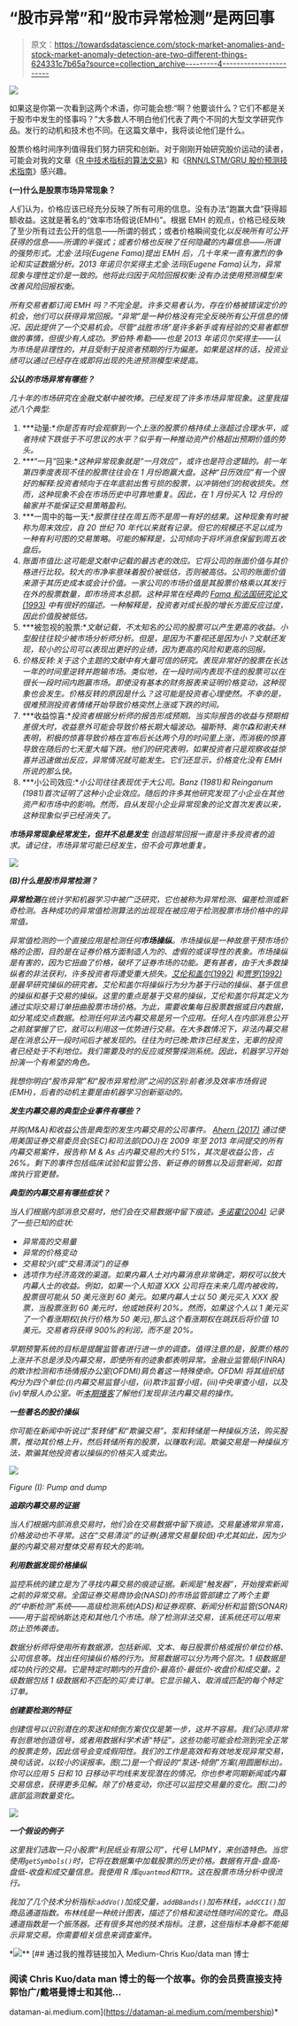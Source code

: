 # “股市异常”和“股市异常检测”是两回事

> 原文：<https://towardsdatascience.com/stock-market-anomalies-and-stock-market-anomaly-detection-are-two-different-things-624331c7b65a?source=collection_archive---------4----------------------->

![](img/8484b4d88d1506f1c3620fb185baeaad.png)

如果这是你第一次看到这两个术语，你可能会想:“啊？他要谈什么？它们不都是关于股市中发生的怪事吗？”大多数人不明白他们代表了两个不同的大型文学研究作品。发行的动机和技术也不同。在这篇文章中，我将谈论他们是什么。

股票价格时间序列值得我们努力研究和创新。对于刚刚开始研究股价运动的读者，可能会对我的文章《[R 中技术指标的算法交易](https://medium.com/analytics-vidhya/algorithmic-trading-with-technical-indicators-in-r-6883b07cd067)》和《[RNN/LSTM/GRU 股价预测技术指南](https://dataman-ai.medium.com/a-technical-guide-on-rnn-lstm-gru-for-stock-price-prediction-bce2f7f30346)》感兴趣。

**(一)什么是股票市场异常现象？**

人们认为，价格应该已经充分反映了所有可用的信息。没有办法“跑赢大盘”获得超额收益。这就是著名的“效率市场假说(EMH)”。根据 EMH 的观点，价格已经反映了至少所有过去公开的信息——所谓的弱式；或者价格瞬间变化*以反映所有可公开获得的信息——所谓的半强式；或者价格也反映了任何隐藏的内幕信息——所谓的强势形式。尤金·法玛(Eugene Fama)提出 EMH 后，几十年来一直有激烈的争论和实证数据分析。2013 年诺贝尔奖得主尤金·法玛(Eugene Fama)认为，异常现象与理性定价是一致的。他将此归因于风险回报权衡:没有办法使用预测模型来改善风险回报权衡。*

*所有交易者都订阅 EMH 吗？不完全是。许多交易者认为，存在价格被错误定价的机会，他们可以获得异常回报。“异常”是一种价格没有完全反映所有公开信息的情况，因此提供了一个交易机会。尽管“战胜市场”是许多新手或有经验的交易者都想做的事情，但很少有人成功。罗伯特·希勒——也是 2013 年诺贝尔奖得主——认为市场是非理性的，并且受制于投资者预期的行为偏差。如果是这样的话，投资业绩可以通过已经存在或即将出现的先进预测模型来提高。*

***公认的市场异常有哪些？***

*几十年的市场研究在金融文献中被吹捧。已经发现了许多市场异常现象。这里我描述八个典型:*

1.  ***动量:**你是否有时会观察到一个上涨的股票价格持续上涨超过合理水平，或者持续下跌低于不可思议的水平？似乎有一种推动资产价格超出预期价值的势头。*
2.  ***“一月”回来:**这种异常现象就是“一月效应”，或许也是符合逻辑的。前一年第四季度表现不佳的股票往往会在 1 月份跑赢大盘。这种“日历效应”有一个很好的解释:投资者倾向于在年底前出售亏损的股票，以冲销他们的税收损失。然而，这种现象不会在市场历史中可靠地重复。因此，在 1 月份买入 12 月份的输家并不能保证交易策略盈利。*
3.  ***一周中的每一天:**股票往往在周五而不是周一有好的结果。这种现象有时被称为周末效应，自 20 世纪 70 年代以来就有记录。但它的规模还不足以成为一种有利可图的交易策略。可能的解释是，公司倾向于将坏消息保留到周五收盘后。*
4.  *账面市值比:这可能是文献中记载的最古老的效应。它将公司的账面价值与其价格进行比较。较大的市净率意味着股价被低估，否则被高估。公司的账面价值来源于其历史成本或会计价值。一家公司的市场价值是其股票价格乘以其发行在外的股票数量，即市场资本总额。这种异常在经典的 [Fama 和法国研究论文(1993)](https://www.sciencedirect.com/science/article/pii/0304405X93900235) 中有很好的描述。一种解释是，投资者对成长股的增长方面反应过度，因此价值股被低估。*
5.  ***被忽视的股票:**文献记载，不太知名的公司的股票可以产生更高的收益。小型股往往较少被市场分析师分析。但是，是因为不重视还是因为小？文献还发现，较小的公司可以表现出更好的业绩，因为更高的风险和更高的回报。*
6.  *价格反转:关于这个主题的文献中有大量可信的研究。表现非常好的股票在长达一年的时间里逆转并跑输市场。类似地，在一段时间内表现不佳的股票可以在很长一段时间内跑赢市场。即使没有基本的财务报表来证明价格变动，这种现象也会发生。价格反转的原因是什么？这可能是投资者心理使然。不幸的是，很难预测投资者情绪开始导致价格突然上涨或下跌的时间。*
7.  ***收益惊喜:**投资者根据分析师的报告形成预期。当实际报告的收益与预期相差很大时，收益意外可能会导致价格长期大幅波动。福斯特、奥尔森和谢夫林表明，积极的惊喜导致价格在宣布后长达两个月的时间里上涨，而消极的惊喜导致在随后的七天里大幅下跌。他们的研究表明，如果投资者只是观察收益惊喜并迅速做出反应，异常情况就可能发生。它们还显示，价格变化没有 EMH 所说的那么快。*
8.  ***小公司效应:**小公司往往表现优于大公司。Banz (1981)和 Reinganum (1981)首次证明了这种小企业效应。随后的许多其他研究发现了小企业在其他资产和市场中的影响。然而，自从发现小企业异常现象的论文首次发表以来，这种现象似乎已经消失了。*

***市场异常现象经常发生，但并不总是发生**
创造超常回报一直是许多投资者的追求。请记住，市场异常可能已经发生，但不会可靠地重复。*

*![](img/a45d8884e2915819df3e64591af28b23.png)*

***(B)什么是股市异常检测？***

***异常检测**在统计学和机器学习中被广泛研究，它也被称为异常检测、偏差检测或新奇检测。各种成功的异常值检测算法的出现现在被应用于检测股票市场价格中的异常值。*

*异常值检测的一个直接应用是检测任何**市场操纵**。市场操纵是一种故意干预市场价格的企图，目的是在证券价格方面制造人为的、虚假的或误导性的表象。市场操纵是有害的，因为它扭曲了价格，破坏了证券市场的功能。更有甚者，由于大多数操纵者的非法获利，许多投资者将遭受重大损失。[艾伦和盖尔(1992)](https://academic.oup.com/rfs/article-abstract/5/3/503/1576822) 和[贾罗(1992)](https://www.cambridge.org/core/journals/journal-of-financial-and-quantitative-analysis/article/market-manipulation-bubbles-corners-and-short-squeezes/C99DDD1FFA925CEACD081595DDC50341) 是最早研究操纵的研究者。艾伦和盖尔将操纵行为分为基于行动的操纵、基于信息的操纵和基于交易的操纵。这里的重点是基于交易的操纵，艾伦和盖尔将其定义为通过实际交易订单扭曲股票市场价格。为此，需要收集每日股票数据或日内数据，如分笔成交点数据。检测任何非法内幕交易是另一个应用。任何人在内部消息公开之前就掌握了它，就可以利用这一优势进行交易。在大多数情况下，非法内幕交易是在消息公开一段时间后才被发现的。往往为时已晚:欺诈已经发生，无辜的投资者已经处于不利地位。我们需要及时的反应或预警探测系统。因此，机器学习开始扮演一个有希望的角色。*

*我想你明白“股市异常”和“股市异常检测”之间的区别:前者涉及效率市场假说(EMH)，后者的动机主要是由机器学习创新驱动的。*

***发生内幕交易的典型企业事件有哪些？***

*并购(M&A)和收益公告是典型的发生内幕交易的公司事件。 [Ahern (2017)](https://msbfile03.usc.edu/digitalmeasures/kahern/intellcont/Ahern%20JFE%202017-1.pdf) 通过使用美国证券交易委员会(SEC)和司法部(DOJ)在 2009 年至 2013 年间提交的所有内幕交易案件，报告称 M & As 占内幕交易的大约 51%，其次是收益公告，占 26%。剩下的事件包括临床试验和监管公告、新证券的销售以及运营新闻，如首席执行官更替。*

***典型的内幕交易有哪些症状？***

*当人们根据内部消息交易时，他们会在交易数据中留下痕迹。[多诺霍(2004)](https://dl.acm.org/citation.cfm?id=1014100) 记录了一些已知的症状:*

*   *异常高的交易量*
*   *异常的价格变动*
*   *交易较少(或“交易清淡”)的证券*
*   *选项作为经济高效的渠道。如果内幕人士对内幕消息非常确定，期权可以放大内幕人士的收益。例如，如果一个人知道 XXX 公司将在未来几周内被收购，股票很可能从 50 美元涨到 60 美元。如果内幕人士以 50 美元买入 XXX 股票，当股票涨到 60 美元时，他或她获利 20%。然而，如果这个人以 1 美元买了一个看涨期权(执行价格为 50 美元),那么这个看涨期权在跳跃后将价值 10 美元。交易者将获得 900%的利润，而不是 20%。*

*早期预警系统的目标是提醒监管者进行进一步的调查。值得注意的是，股票价格的上涨并不总是涉及内幕交易，即使所有的迹象都表明异常。金融业监管局(FINRA)的欺诈检测和市场情报办公室(OFDMI)肩负着这一特殊使命。OFDMI 将其组织结构分为四个单位:(I)内幕交易监督小组，(ii)欺诈监督小组，(iii)中央审查小组，以及(iv)举报人办公室。听[本期播客](http://www.finra.org/industry/podcasts/insider-trading-finding-needle-haystack)了解他们发现非法内幕交易的操作。*

***一些著名的股价操纵***

*你可能在新闻中听说过“泵转储”和“欺骗交易”。泵和转储是一种操纵方法，购买股票，推动其价格上升，然后转储所有的股票，以赚取利润。欺骗交易是一种操纵方法，欺骗其他投资者以操纵的价格买入或卖出。*

*![](img/cb07d3662c0f1c5278d01b6b61fb513f.png)*

*Figure (I): Pump and dump*

***追踪内幕交易的证据***

*当人们根据内部消息交易时，他们会在交易数据中留下痕迹。交易量通常非常高，价格波动也不寻常。这在“交易清淡”的证券(通常交易量较低)中尤其如此，因为少量的内幕交易对整体交易有较大的影响。*

***利用数据发现价格操纵***

*监控系统的建立是为了寻找内幕交易的痕迹证据。新闻是“触发器”，开始搜索新闻之前的异常交易。全国证券交易商协会(NASD)的市场监管部建立了两个主要的“中断检测”系统——高级检测系统(ADS)和证券观察、新闻分析和监管(SONAR)——用于监视纳斯达克和其他几个市场。除了检测非法交易，该系统还可以用来防止恐怖袭击。*

*数据分析师将使用所有数据源，包括新闻、文本、每日股票价格或报价单位价格、公司信息等。找出任何操纵价格的行为。贸易数据可以分为两个层次。1 级数据是成功执行的交易。它是特定时期内的开盘价-最高价-最低价-收盘价和成交量。2 级数据包括 1 级数据和不匹配的买/卖订单。它显示输入、取消或匹配的每个特定订单。*

***创建要检测的特征***

*创建信号以识别潜在的泵送和倾倒方案仅仅是第一步，这并不容易。我们必须非常有创意地创造信号，或者用数据科学术语“特征”。这些功能可能会检测到完全正常的股票走势，因此信号会变成假阳性。我们的工作是高效和有效地发现异常交易，换句话说，以较小的误报率。图(二)是一个假设的“泵送-倾倒”方案(用圆圈标出)。你可以应用 5 日和 10 日移动平均线来发现潜在的情况。你也参考同期新闻或内幕交易信息，获得更多见解。除了价格变动，你还可以监控交易量的变化。图(二)的底部监测数量变化。*

*![](img/40ce39957f8bd8a64a795dd931500fc5.png)*

***一个假设的例子***

*这里我们选取一只小股票“利民纸业有限公司”，代号 LMPMY，来创造特色。当您使用`getSymbols()`时，它将在数据集中加载股票的历史价格。数据有开盘-盘高-盘低-收盘和成交量信息。我使用 R 库`quantmod`和`TTR`。这在股票市场分析中很流行。*

*我加了几个技术分析指标:`addVo()`加成交量，`addBBands()`加布林线，`addCCI()`加商品通道指数。布林线是一种统计图表，描述了价格和波动性随时间的变化。商品通道指数是一个振荡器。还有很多其他的技术指标。注意，这些指标本身都不能揭示异常交易。你需要相关信息来调查案件。*

*![](img/d7a762e184f4d5d2c0981a59f1a48c80.png)**[](https://dataman-ai.medium.com/membership) [## 通过我的推荐链接加入 Medium-Chris Kuo/data man 博士

### 阅读 Chris Kuo/data man 博士的每一个故事。你的会员费直接支持郭怡广/戴塔曼博士和其他…

dataman-ai.medium.com](https://dataman-ai.medium.com/membership)*